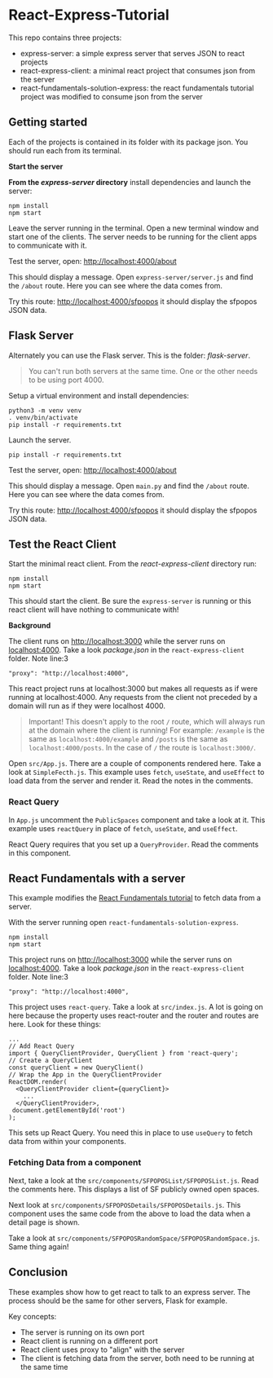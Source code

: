 # React-Express-Tutorial
 
This repo contains three projects: 

- express-server: a simple express server that serves JSON to react projects
- react-express-client: a minimal react project that consumes json from the server
- react-fundamentals-solution-express: the react fundamentals tutorial project was modified to consume json from the server

## Getting started 

Each of the projects is contained in its folder with its package json. You should run each from its terminal. 

**Start the server**

**From the _express-server_ directory** install dependencies and launch the server: 

```
npm install
npm start
```

Leave the server running in the terminal. Open a new terminal window and start one of the clients. The server needs to be running for the client apps to communicate with it. 

Test the server, open: [http://localhost:4000/about](http://localhost:4000/about)

This should display a message. Open `express-server/server.js` and find the `/about` route. Here you can see where the data comes from.

Try this route: [http://localhost:4000/sfpopos](http://localhost:4000/sfpopos) it should display the sfpopos JSON data.

## Flask Server

Alternately you can use the Flask server. This is the folder: _flask-server_. 

> You can't run both servers at the same time. One or the other needs to be using port 4000. 

Setup a virtual environment and install dependencies: 

```
python3 -m venv venv
. venv/bin/activate
pip install -r requirements.txt
```

Launch the server. 

```
pip install -r requirements.txt
```

Test the server, open: [http://localhost:4000/about](http://localhost:4000/about)

This should display a message. Open `main.py` and find the `/about` route. Here you can see where the data comes from.

Try this route: [http://localhost:4000/sfpopos](http://localhost:4000/sfpopos) it should display the sfpopos JSON data.

## Test the React Client

Start the minimal react client. From the _react-express-client_ directory run: 

```
npm install 
npm start
```

This should start the client. Be sure the `express-server` is running or this react client will have nothing to communicate with! 

**Background**

The client runs on [http://localhost:3000](http://localhost:3000) while the server runs on [localhost:4000](localhost:4000). Take a look *package.json* in the `react-express-client` folder. Note line:3 

```
"proxy": "http://localhost:4000",
```

This react project runs at localhost:3000 but makes all requests as if were running at localhost:4000. Any requests from the client not preceded by a domain will run as if they were localhost 4000. 

> Important! This doesn't apply to the root `/` route, which will always run at the domain where the client is running! For example: `/example` is the same as `localhost:4000/example` and `/posts` is the same as `localhost:4000/posts`. In the case of `/` the route is `localhost:3000/`.

Open `src/App.js`. There are a couple of components rendered here. Take a look at `SimpleFecth.js`. This example uses `fetch`, `useState`, and `useEffect` to load data from the server and render it. Read the notes in the comments. 

### React Query

In `App.js` uncomment the `PublicSpaces` component and take a look at it. This example uses `reactQuery` in place of `fetch`, `useState`, and `useEffect`. 

React Query requires that you set up a `QueryProvider`. Read the comments in this component. 

## React Fundamentals with a server

This example modifies the [React Fundamentals tutorial](https://github.com/Tech-at-DU/React-Fundamentals-tutorial) to fetch data from a server. 

With the server running open `react-fundamentals-solution-express`. 

```
npm install
npm start
```

This project runs on [http://localhost:3000](http://localhost:3000) while the server runs on [localhost:4000](localhost:4000). Take a look *package.json* in the `react-express-client` folder. Note line:3 

```
"proxy": "http://localhost:4000",
```

This project uses `react-query`. Take a look at `src/index.js`. A lot is going on here because the property uses react-router and the router and routes are here. Look for these things: 

```JS
...
// Add React Query 
import { QueryClientProvider, QueryClient } from 'react-query';
// Create a QueryClient
const queryClient = new QueryClient()
// Wrap the App in the QueryClientProvider
ReactDOM.render(
  <QueryClientProvider client={queryClient}>
    ...
  </QueryClientProvider>,
 document.getElementById('root')
);
```

This sets up React Query. You need this in place to use `useQuery` to fetch data from within your components. 

### Fetching Data from a component

Next, take a look at the `src/components/SFPOPOSList/SFPOPOSList.js`. Read the comments here. This displays a list of SF publicly owned open spaces. 

Next look at `src/components/SFPOPOSDetails/SFPOPOSDetails.js`. This component uses the same code from the above to load the data when a detail page is shown. 

Take a look at `src/components/SFPOPOSRandomSpace/SFPOPOSRandomSpace.js`. Same thing again! 

## Conclusion

These examples show how to get react to talk to an express server. The process should be the same for other servers, Flask for example. 

Key concepts:

- The server is running on its own port
- React client is running on a different port
- React client uses proxy to "align" with the server
- The client is fetching data from the server, both need to be running at the same time



